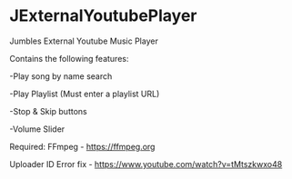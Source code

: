 # JExternalYoutubePlayer
Jumbles External Youtube Music Player

Contains the following features:

-Play song by name search

-Play Playlist (Must enter a playlist URL)

-Stop & Skip buttons
 
-Volume Slider

Required: FFmpeg - https://ffmpeg.org

Uploader ID Error fix - https://www.youtube.com/watch?v=tMtszkwxo48
